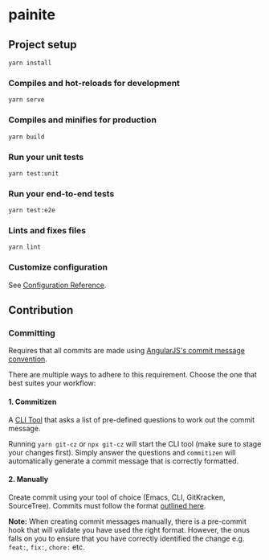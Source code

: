 # painite

## Project setup
```
yarn install
```

### Compiles and hot-reloads for development
```
yarn serve
```

### Compiles and minifies for production
```
yarn build
```

### Run your unit tests
```
yarn test:unit
```

### Run your end-to-end tests
```
yarn test:e2e
```

### Lints and fixes files
```
yarn lint
```

### Customize configuration
See [Configuration Reference](https://cli.vuejs.org/config/).

## Contribution
### Committing

Requires that all commits are made using [AngularJS's commit message convention](ya).

There are multiple ways to adhere to this requirement. Choose the one that best suites your workflow:

#### 1. Commitizen

A [CLI Tool](https://github.com/commitizen/cz-cli) that asks a list of pre-defined questions to work out the commit message.

Running `yarn git-cz` or `npx git-cz` will start the CLI tool (make sure to stage your changes first). Simply answer the questions and `commitizen` will automatically generate a commit message that is correctly formatted.

#### 2. Manually

Create commit using your tool of choice (Emacs, CLI, GitKracken, SourceTree). Commits must follow the format [outlined here](https://gist.github.com/stephenparish/9941e89d80e2bc58a153#format-of-the-commit-message).

**Note:**
When creating commit messages manually, there is a pre-commit hook that will validate you have used the right format. However, the onus falls on you to ensure that you have correctly identified the change e.g. `feat:`, `fix:`, `chore:` etc.
